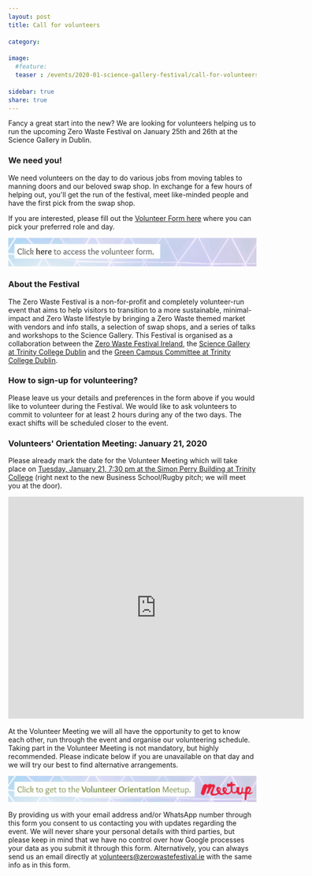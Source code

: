 ```yaml
---
layout: post
title: Call for volunteers

category:

image:
  #feature: 
  teaser : /events/2020-01-science-gallery-festival/call-for-volunteers-teaser.jpg

sidebar: true
share: true
---
```


Fancy a great start into the new? We are looking for volunteers helping us to run the upcoming Zero Waste Festival on January 25th and 26th at the Science Gallery in Dublin.

### We need you!
 
We need volunteers on the day to do various jobs from moving tables to manning doors and our beloved swap shop. In exchange for a few hours of helping out, you'll get the run of the festival, meet like-minded people and have the first pick from the swap shop.

If you are interested, please fill out the [Volunteer Form here](/forms/zwf-at-sg-2020) where you can pick your preferred role and day.

[![Volunteer Form](/images/events/2020-01-science-gallery-festival/volunteer-form-button.jpg "Volunteer Form")](/forms/zwf-at-sg-2020)

### About the Festival

The Zero Waste Festival is a non-for-profit and completely volunteer-run event that aims to help visitors to transition to a more sustainable, minimal-impact and Zero Waste lifestyle by bringing a Zero Waste themed market with vendors and info stalls, a selection of swap shops, and a series of talks and workshops to the Science Gallery. This Festival is organised as a collaboration between the [Zero Waste Festival Ireland](/), the [Science Gallery at Trinity College Dublin](https://dublin.sciencegallery.com) and the [Green Campus Committee at Trinity College Dublin](https://www.tcd.ie/provost/sustainability/greencampuscommittee/).

### How to sign-up for volunteering?

Please leave us your details and preferences in the form above if you would like to volunteer during the Festival. We would like to ask volunteers to commit to volunteer for at least 2 hours during any of the two days. The exact shifts will be scheduled closer to the event.

### Volunteers' Orientation Meeting: January 21, 2020

Please already mark the date for the Volunteer Meeting which will take place on [Tuesday, January 21, 7:30 pm at the Simon Perry Building at Trinity College](https://www.meetup.com/Zero-waste-meetup-ireland/events/267853302/) (right next to the new Business School/Rugby pitch; we will meet you at the door). 

<iframe src="https://www.google.com/maps/embed?pb=!1m18!1m12!1m3!1d2381.9439583166463!2d-6.254618684161647!3d53.344259379978645!2m3!1f0!2f0!3f0!3m2!1i1024!2i768!4f13.1!3m3!1m2!1s0x48670e906a304a93%3A0xf9222910b3885741!2sSimon%20Perry%20Building%2C%20Dublin!5e0!3m2!1sen!2sie!4v1578843358456!5m2!1sen!2sie" width="600" height="450" frameborder="0" style="border:0;" allowfullscreen=""></iframe>

At the Volunteer Meeting we will all have the opportunity to get to know each other, run through the event and organise our volunteering schedule. Taking part in the Volunteer Meeting is not mandatory, but highly recommended. Please indicate below if you are unavailable on that day and we will try our best to find alternative arrangements.

[![Meetup](/images/events/2020-01-science-gallery-festival/science-gallery-2020-meetup-link.jpg "Meetup")](https://www.meetup.com/Zero-waste-meetup-ireland/events/267853302/)

By providing us with your email address and/or WhatsApp number through this form you consent to us contacting you with updates regarding the event. We will never share your personal details with third parties, but please keep in mind that we have no control over how Google processes your data as you submit it through this form. Alternatively, you can always send us an email directly at [volunteers@zerowastefestival.ie](mailto:volunteers@zerowastefestival.ie) with the same info as in this form. 